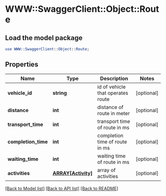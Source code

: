 # WWW::SwaggerClient::Object::Route

## Load the model package
```perl
use WWW::SwaggerClient::Object::Route;
```

## Properties
Name | Type | Description | Notes
------------ | ------------- | ------------- | -------------
**vehicle_id** | **string** | id of vehicle that operates route | [optional] 
**distance** | **int** | distance of route in meter | [optional] 
**transport_time** | **int** | transport time of route in ms | [optional] 
**completion_time** | **int** | completion time of route in ms | [optional] 
**waiting_time** | **int** | waiting time of route in ms | [optional] 
**activities** | [**ARRAY[Activity]**](Activity.md) | array of activities | [optional] 

[[Back to Model list]](../README.md#documentation-for-models) [[Back to API list]](../README.md#documentation-for-api-endpoints) [[Back to README]](../README.md)


